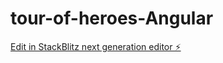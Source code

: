 # tour-of-heroes-Angular

[Edit in StackBlitz next generation editor ⚡️](https://stackblitz.com/~/github.com/tushar-9015/tour-of-heroes-Angular)